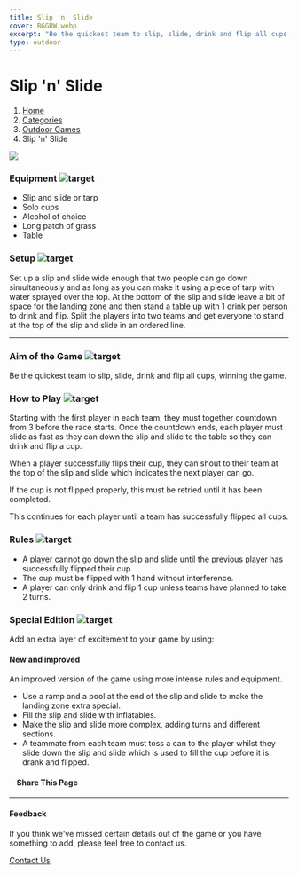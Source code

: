 ```yaml
---
title: Slip 'n' Slide
cover: BGGBW.webp
excerpt: "Be the quickest team to slip, slide, drink and flip all cups, winning the game."
type: outdoor
---
```


# Slip 'n' Slide

1.  [Home](/)
2.  [Categories](GameCategories)
3.  [Outdoor Games](GameCategories/OutdoorGames)
4.  Slip 'n' Slide

![](/images/slipnslide.webp)

### Equipment ![target](/images/liquor.webp)

-   Slip and slide or tarp
-   Solo cups
-   Alcohol of choice
-   Long patch of grass
-   Table

### Setup ![target](/images/settings.webp)

Set up a slip and slide wide enough that two people can go down simultaneously and as long as you can make it using a piece of tarp with water sprayed over the top. At the bottom of the slip and slide leave a bit of space for the landing zone and then stand a table up with 1 drink per person to drink and flip. Split the players into two teams and get everyone to stand at the top of the slip and slide in an ordered line.

* * *

### Aim of the Game ![target](/images/target.webp)

Be the quickest team to slip, slide, drink and flip all cups, winning the game.

### How to Play ![target](/images/question.webp)

Starting with the first player in each team, they must together countdown from 3 before the race starts. Once the countdown ends, each player must slide as fast as they can down the slip and slide to the table so they can drink and flip a cup.

When a player successfully flips their cup, they can shout to their team at the top of the slip and slide which indicates the next player can go.

If the cup is not flipped properly, this must be retried until it has been completed.

This continues for each player until a team has successfully flipped all cups.

### Rules ![target](/images/rules.webp)

-   A player cannot go down the slip and slide until the previous player has successfully flipped their cup.
-   The cup must be flipped with 1 hand without interference.
-   A player can only drink and flip 1 cup unless teams have planned to take 2 turns.

### Special Edition ![target](/images/special.webp)

Add an extra layer of excitement to your game by using:

#### **New and improved**

An improved version of the game using more intense rules and equipment.

-   Use a ramp and a pool at the end of the slip and slide to make the landing zone extra special.
-   Fill the slip and slide with inflatables.
-   Make the slip and slide more complex, adding turns and different sections.
-   A teammate from each team must toss a can to the player whilst they slide down the slip and slide which is used to fill the cup before it is drank and flipped.

####     Share This Page

[](https://www.facebook.com/sharer/sharer.php?u=beergogglegames.co.uk/GameCategories/OutdoorGames/slipnslide)[](https://www.instagram.com/direct/new/)[](https://twitter.com/intent/tweet?url=beergogglegames.co.uk/GameCategories/OutdoorGames/slipnslide)

* * *

#### Feedback

If you think we've missed certain details out of the game or you have something to add, please feel free to contact us.

  
  
  
[Contact Us](contact)
